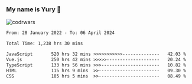 ### My name is Yury 👋 
![codrwars](https://www.codewars.com/users/litury/badges/micro) 


<!--START_SECTION:waka-->

```txt
From: 28 January 2022 - To: 06 April 2024

Total Time: 1,238 hrs 30 mins

JavaScript       520 hrs 32 mins >>>>>>>>>>>--------------   42.03 %
Vue.js           250 hrs 42 mins >>>>>--------------------   20.24 %
TypeScript       133 hrs 56 mins >>>----------------------   10.82 %
HTML             115 hrs 9 mins  >>-----------------------   09.30 %
CSS              105 hrs 5 mins  >>-----------------------   08.49 %
```

<!--END_SECTION:waka-->

